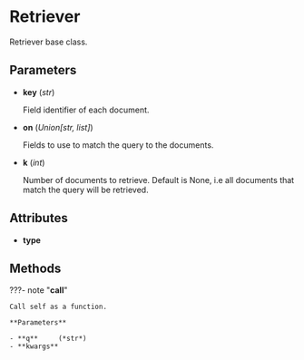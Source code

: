 # Retriever

Retriever base class.



## Parameters

- **key** (*str*)

    Field identifier of each document.

- **on** (*Union[str, list]*)

    Fields to use to match the query to the documents.

- **k** (*int*)

    Number of documents to retrieve. Default is None, i.e all documents that match the query will be retrieved.


## Attributes

- **type**



## Methods

???- note "__call__"

    Call self as a function.

    **Parameters**

    - **q**     (*str*)    
    - **kwargs**    
    
